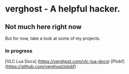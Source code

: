 # verghost - A helpful hacker.

## Not much here right now
But for now, take a look at some of my projects:

### In progress
[VLC Lua Docs] (https://verghpst.com/vlc-lua-docs)
[Plobf] (https://github.com/verghost/plobf)
